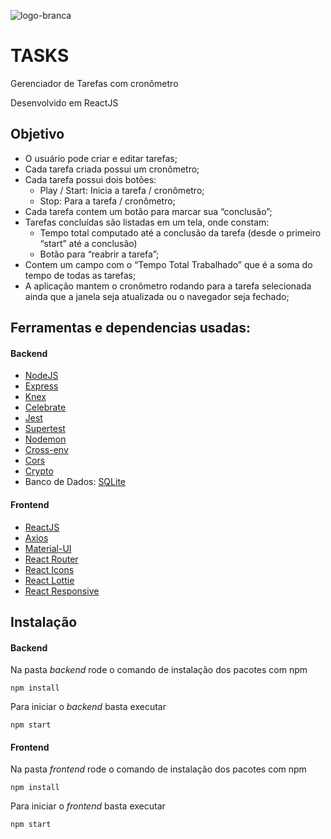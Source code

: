![logo-branca](https://user-images.githubusercontent.com/39037180/77867103-34d88300-720c-11ea-943f-609933b3370e.png)

# TASKS

Gerenciador de Tarefas com cronômetro

Desenvolvido em ReactJS

## Objetivo

- O usuário pode criar e editar tarefas;
- Cada tarefa criada possui um cronômetro;
- Cada tarefa possui dois botões:
  - Play / Start: Inicia a tarefa / cronômetro;
  - Stop: Para a tarefa / cronômetro;
- Cada tarefa contem um botão para marcar sua “conclusão”;
- Tarefas concluídas são listadas em um tela, onde constam: 
  - Tempo total computado até a conclusão da tarefa (desde o primeiro “start” até a conclusão)
  - Botão para “reabrir a tarefa”;
- Contem um campo com o “Tempo Total Trabalhado” que é a soma do tempo de todas as tarefas;
- A aplicação mantem o cronômetro rodando para a tarefa selecionada ainda que a janela seja atualizada ou o navegador seja fechado;

## Ferramentas e dependencias usadas:

#### Backend
- [NodeJS](https://nodejs.org/pt-br/)
- [Express](https://expressjs.com/pt-br/)
- [Knex](http://knexjs.org/)
- [Celebrate](https://www.npmjs.com/package/celebrate)
- [Jest](https://jestjs.io/)
- [Supertest](https://www.npmjs.com/package/supertest)
- [Nodemon](https://nodemon.io/)
- [Cross-env](https://www.npmjs.com/package/cross-env)
- [Cors](https://expressjs.com/en/resources/middleware/cors.html)
- [Crypto]()
- Banco de Dados: [SQLite](https://www.sqlite.org/index.html)

#### Frontend
- [ReactJS](https://pt-br.reactjs.org/)
- [Axios](https://github.com/axios/axios)
- [Material-UI](https://material-ui.com/)
- [React Router](https://reacttraining.com/react-router/web/guides/quick-start)
- [React Icons](https://react-icons.netlify.com/#/)
- [React Lottie](https://www.npmjs.com/package/react-lottie)
- [React Responsive](https://www.npmjs.com/package/react-responsive)

## Instalação

#### Backend

Na pasta _backend_ rode o comando de instalação dos pacotes com npm
```
npm install
```

Para iniciar o _backend_ basta executar
```
npm start
```

#### Frontend

Na pasta _frontend_ rode o comando de instalação dos pacotes com npm
```
npm install
```

Para iniciar o _frontend_ basta executar
```
npm start
```
